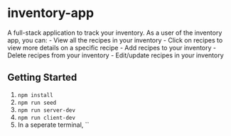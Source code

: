# inventory-app
A full-stack application to track your inventory. 
As a user of the inventory app, you can:
    - View all the recipes in your inventory
    - Click on recipes to view more details on a specific recipe
    - Add recipes to your inventory 
    - Delete recipes from your inventory
    - Edit/update recipes in your inventory

## Getting Started

1. `npm install`
2. `npm run seed`
3. `npm run server-dev`
4. `npm run client-dev`
5. In a seperate terminal, ``
